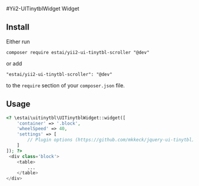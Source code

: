 #Yii2-UITinytblWidget Widget



## Install

Either run

```composer require estai/yii2-ui-tinytbl-scroller "@dev"```

or add

```"estai/yii2-ui-tinytbl-scroller": "@dev"```

to the ```require``` section of your `composer.json` file.

## Usage

```php
<? \estai\uitinytbl\UITinytblWidget::widget([
    'container' => '.block',
    'wheelSpeed' => 40,
    'settings' => [
        // Plugin options (https://github.com/mkkeck/jquery-ui-tinytbl)
    ]
]); ?>
 <div class='block'>
	<table>
	    ...
	</table>
</div>
```
